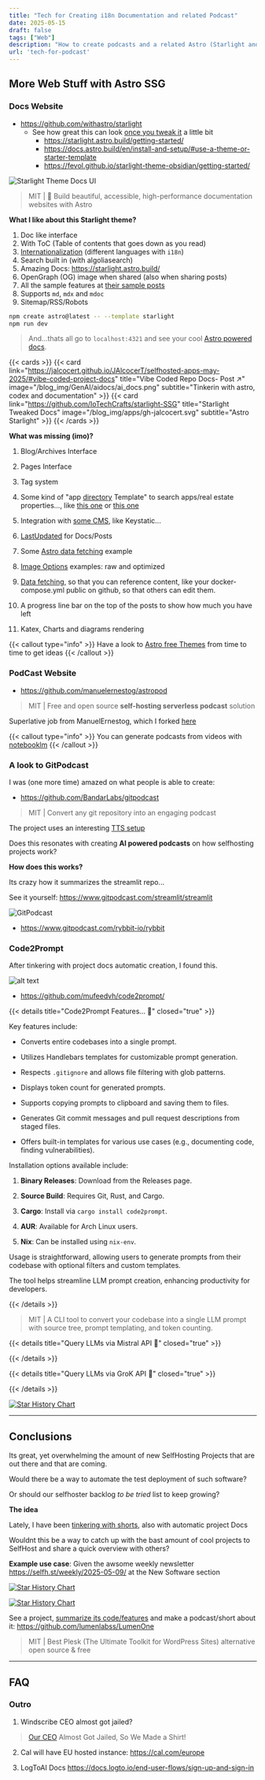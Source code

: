 ```yaml
---
title: "Tech for Creating i18n Documentation and related Podcast"
date: 2025-05-15
draft: false
tags: ["Web"]
description: "How to create podcasts and a related Astro (Starlight and AstroPod) website for them. A look to GitPodcast, Code2Prompt and Research Agents."
url: 'tech-for-podcast'
---
```


## More Web Stuff with Astro SSG

### Docs Website

* https://github.com/withastro/starlight
    * See how great this can look [once you tweak it](https://github.com/IoTechCrafts/starlight-SSG) a little bit 
        * https://starlight.astro.build/getting-started/
        * https://docs.astro.build/en/install-and-setup/#use-a-theme-or-starter-template
        * https://fevol.github.io/starlight-theme-obsidian/getting-started/

![Starlight Theme Docs UI](ic/blog_img/web/fosseng/starlight-docs-sample.png)

> MIT | 🌟 Build beautiful, accessible, high-performance documentation websites with Astro

**What I like about this Starlight theme?**

1. Doc like interface
2. With ToC (Table of contents that goes down as you read)
2. [Internationalization](https://docs.astro.build/en/guides/internationalization/) (different languages with `i18n`)
3. Search built in (with algoliasearch)
4. Amazing Docs: https://starlight.astro.build/
5. OpenGraph (OG) image when shared (also when sharing posts)
6. All the sample features at [their sample posts](https://github.com/withastro/starlight/blob/main/docs/src/content/docs/guides/sidebar.mdx)
7. Supports `md`, `mdx` and `mdoc`
8. Sitemap/RSS/Robots

```sh
npm create astro@latest -- --template starlight
npm run dev
```

> And...thats all go to `localhost:4321` and see your cool [Astro powered docs](https://jalcocert.github.io/JAlcocerT/selfhosted-apps-may-2025/#automated-projects-docs).

<!-- ![AI Powered Docs](/blog_img/GenAI/aidocs/ai_docs.png) -->

{{< cards >}}
  {{< card link="https://jalcocert.github.io/JAlcocerT/selfhosted-apps-may-2025/#vibe-coded-project-docs" title="Vibe Coded Repo Docs- Post ↗" image="/blog_img/GenAI/aidocs/ai_docs.png" subtitle="Tinkerin with astro, codex and documentation" >}}
  {{< card link="https://github.com/IoTechCrafts/starlight-SSG" title="Starlight Tweaked Docs" image="/blog_img/apps/gh-jalcocert.svg" subtitle="Astro Starlight" >}}
{{< /cards >}}


**What was missing (imo)?**

1. Blog/Archives Interface
2. Pages Interface
3. Tag system
4. Some kind of "app [directory](https://astro-nomy.vercel.app/blog) Template" to search apps/real estate properties..., like [this one](https://github.com/JAlcocerT/astro-nomy) or [this one](https://github.com/piotrkulpinski/openalternative)

5. Integration with [some CMS](https://docs.astro.build/en/guides/cms/), like Keystatic... 
6. [LastUpdated](https://starlight.astro.build/reference/configuration/#lastupdated) for Docs/Posts
7. Some [Astro data fetching](https://docs.astro.build/en/guides/data-fetching/) example
8. [Image Options](https://docs.astro.build/en/guides/images/) examples: raw and optimized
9. [Data fetching](https://docs.astro.build/en/guides/data-fetching/), so that you can reference content, like your docker-compose.yml public on github, so that others can edit them.
10. A progress line bar on the top of the posts to show how much you have left
11. Katex, Charts and diagrams rendering 

{{< callout type="info" >}}
Have a look to [Astro free Themes](https://astro.build/themes/11/?search=&price%5B%5D=free) from time to time to get ideas
{{< /callout >}}

### PodCast Website

* https://github.com/manuelernestog/astropod

> MIT | Free and open source **self-hosting serverless podcast** solution

Superlative job from ManuelErnestog, which I forked [here](https://github.com/JAlcocerT/astropod)

{{< callout type="info" >}}
You can generate podcasts from videos with [notebooklm](https://notebooklm.google.com/)
{{< /callout >}}

<!-- 
https://www.youtube.com/watch?v=gQW-NcPVlXQ&t=1669s 
-->


### A look to GitPodcast

I was (one more time) amazed on what people is able to create:

* https://github.com/BandarLabs/gitpodcast

> MIT | Convert any git repository into an engaging podcast

The project uses an interesting [TTS setup](https://jalcocert.github.io/JAlcocerT/photo-video-tinkering/#ai-powered-shorts)

Does this resonates with creating **AI powered podcasts** on how selfhosting projects work?

**How does this works?**

Its crazy how it summarizes the streamlit repo...

See it yourself: https://www.gitpodcast.com/streamlit/streamlit

![GitPodcast](/blog_img/selfh/gitpodcast.png)

* https://www.gitpodcast.com/rybbit-io/rybbit


### Code2Prompt

After tinkering with project docs automatic creation, I found this.


![alt text](/blog_img/GenAI/aidocs/code2prompt.png)


* https://github.com/mufeedvh/code2prompt/

{{< details title="Code2Prompt Features... 📌" closed="true" >}}

Key features include:

- Converts entire codebases into a single prompt.
  
- Utilizes Handlebars templates for customizable prompt generation.
  
- Respects `.gitignore` and allows file filtering with glob patterns.
  
- Displays token count for generated prompts.
  
- Supports copying prompts to clipboard and saving them to files.
  
- Generates Git commit messages and pull request descriptions from staged files.
  
- Offers built-in templates for various use cases (e.g., documenting code, finding vulnerabilities).

Installation options available include:

1. **Binary Releases**: Download from the Releases page.
  
2. **Source Build**: Requires Git, Rust, and Cargo.

3. **Cargo**: Install via `cargo install code2prompt`.

4. **AUR**: Available for Arch Linux users.

5. **Nix**: Can be installed using `nix-env`.

Usage is straightforward, allowing users to generate prompts from their codebase with optional filters and custom templates.

The tool helps streamline LLM prompt creation, enhancing productivity for developers.

{{< /details >}}

> MIT | A CLI tool to convert your codebase into a single LLM prompt with source tree, prompt templating, and token counting.

{{< details title="Query LLMs via Mistral API 📌" closed="true" >}}



{{< /details >}}

{{< details title="Query LLMs via GroK API 📌" closed="true" >}}



{{< /details >}}

[![Star History Chart](https://api.star-history.com/svg?repos=mufeedvh/code2prompt/,BandarLabs/gitpodcast&type=Date)](https://star-history.com/#mufeedvh/code2prompt/&BandarLabs/gitpodcast&type=Date)

---

## Conclusions

Its great, yet overwhelming the amount of new SelfHosting Projects that are out there and that are coming.

Would there be a way to automate the test deployment of such software?

Or should our selfhoster backlog *to be tried* list to keep growing?

**The idea**

Lately, I have been [tinkering with shorts](https://jalcocert.github.io/JAlcocerT/photo-video-tinkering/#shorts), also with automatic project Docs

Wouldnt this be a way to catch up with the bast amount of cool projects to SelfHost and share a quick overview with others?

**Example use case**: Given the awsome weekly newsletter https://selfh.st/weekly/2025-05-09/ at the New Software section


[![Star History Chart](https://api.star-history.com/svg?repos=dcodesdev/LetterSpace,openconstruct/Peersuite,crocofied/PortNote,0PandaDEV/Ziit,cheatsnake/airstation,gelbphoenix/autocaliweb,rmfatemi/bitvoker,operacle/checkcle,ashishjullia/cloudflare-worker-tailscale-monitor,sinandredemption/kath,log-forge/logforge,murtaza-nasir/maestro,kennethsible/mkvpriority,rrbarrero/pass-web,galvez/plainbudget,andomeder/rektube,daquino94/rss-telegram,magweter/spacepad,kugie-app/summit,muliswilliam/webhook-tester&type=Date)](https://star-history.com/#dcodesdev/LetterSpace&openconstruct/Peersuite&crocofied/PortNote&0PandaDEV/Ziit&cheatsnake/airstation&gelbphoenix/autocaliweb&rmfatemi/bitvoker&operacle/checkcle&ashishjullia/cloudflare-worker-tailscale-monitor&sinandredemption/kath&log-forge/logforge&murtaza-nasir/maestro&kennethsible/mkvpriority&rrbarrero/pass-web&galvez/plainbudget&andomeder/rektube&daquino94/rss-telegram&magweter/spacepad&kugie-app/summit&muliswilliam/webhook-tester&type=Date)

[![Star History Chart](https://api.star-history.com/svg?repos=ChrispyBacon-dev/DockFlare,kyantech/Palmr,crocofied/PortNote,electh/ReactFlux,LizardByte/Sunshine&type=Date)](https://star-history.com/#ChrispyBacon-dev/DockFlare&kyantech/Palmr&crocofied/PortNote&electh/ReactFlux&LizardByte/Sunshine&type=Date)

See a project, [summarize its code/features](https://fossengineer.com/selfhosting-lumenone/) and make a podcast/short about it: https://github.com/lumenlabss/LumenOne

> MIT | Best Plesk (The Ultimate Toolkit for WordPress Sites) alternative open source & free 

<!-- https://adsense.google.com/adsense/u/0/pub-1816803660718163/payments -->

---

## FAQ

### Outro 

1. Windscribe CEO almost got jailed?

> [Our CEO](https://windscribe.com/blog/windscribe-greek-court-case/) Almost Got Jailed, So We Made a Shirt!

2. Cal will have EU hosted instance: https://cal.com/europe

3. LogToAI Docs https://docs.logto.io/end-user-flows/sign-up-and-sign-in